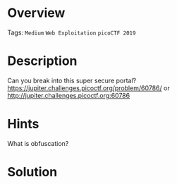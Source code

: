 # Overview
Tags: `Medium` `Web Exploitation` `picoCTF 2019`

# Description
Can you break into this super secure portal? https://jupiter.challenges.picoctf.org/problem/60786/ or http://jupiter.challenges.picoctf.org:60786

# Hints
What is obfuscation?

# Solution
